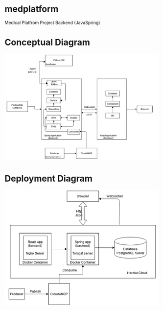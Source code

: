 # medplatform

Medical Platfrom Project Backend (JavaSpring)


# Conceptual Diagram
![Conceptual Diagram](https://github.com/moldovanpaul75/medplatform-backend/blob/master/conceptual.png)


# Deployment Diagram
![Deployment Diagram](https://github.com/moldovanpaul75/medplatform-backend/blob/master/deployment%20diagram.png)
